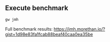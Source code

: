 
## Execute benchmark
```bash
gw jmh
```


Full benchmark results: https://jmh.morethan.io/?gist=1d98e83fa1fcab88beaf40caa0ea35be